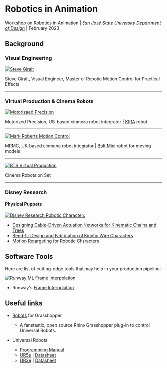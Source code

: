 # Robotics in Animation
Workshop on Robotics in Animation | _[San José State University Department of Design](https://www.sjsu.edu/design/undergraduate-programs/animation-illustration/index.php)_ | February 2023


## Background

### Visual Engineering

[![Steve Giralt](https://img.youtube.com/vi/HuEyrLbJ25w/sddefault.jpg)](https://www.youtube.com/watch?v=HuEyrLbJ25w)

Steve Giralt, Visual Engineer, Master of Robotic Motion Control for Practical Effects

___

### Virtual Production & Cinema Robots

[![Motorizaed Precision](https://img.youtube.com/vi/X6mzlZ4ZFpg/sddefault.jpg)](https://www.youtube.com/watch?v=X6mzlZ4ZFpg)

Motorized Precision, US-based cinmena robot integrator | [KIRA](https://www.motorizedprecision.com/compare) robot

---

[![Mark Roberts Motion Control](https://img.youtube.com/vi/WQrrQv1sJcY/mqdefault.jpg)](https://www.youtube.com/watch?v=WQrrQv1sJcY)

MRMC, UK-based cinmena robot integrator | [Bolt Mini](https://www.mrmoco.com/motion-control/bolt-mini-model-mover/) robot for moving models

---

[![BTS Virtual Production](https://img.youtube.com/vi/jcozOywzb3E/sddefault.jpg)](https://www.youtube.com/watch?v=jcozOywzb3E)

Cinema Robots on Set

___

### Disney Research
#### Physical Puppets
[![Disney Research Robotic Characters](https://img.youtube.com/vi/MARwhwXEVz8/sddefault.jpg)](https://www.youtube.com/watch?v=MARwhwXEVz8)

- [Designing Cable-Driven Actuation Networks for Kinematic Chains and Trees](https://la.disneyresearch.com/publication/designing-cable-driven-actuation-networks-for-kinematic-chains-and-trees/)
- [Bend-It: Design and Fabrication of Kinetic Wire Characters](https://la.disneyresearch.com/publication/bend-it/)
- [Motion Retargeting for Robotic Characters](https://la.disneyresearch.com/publication/publication-process-vibration-minimizing-motion-retargeting-for-robotic-characters/)

## Software Tools
Here are list of cutting-edge tools that may help in your production pipeline:

[![Runway ML Frame Interpolation](https://img.youtube.com/vi/_1lOBWFgAyo/sddefault.jpg)](https://www.youtube.com/watch?v=_1lOBWFgAyo)

- Runway's [Frame Interpolation](https://runwayml.com/ai-magic-tools/frame-interpolation/)

## Useful links

- [Robots](https://github.com/visose/Robots) for Grasshopper
  - A fanstastic, open source Rhino Grasshopper plug-in to control Universal Robots.
  
- Universal Robots
  - [Programming Manual](https://s3-eu-west-1.amazonaws.com/ur-support-site/105198/scriptManual_SW5.10.pdf)
  - [UR5e](https://www.universal-robots.com/products/ur5-robot/) | [Datasheet](https://www.universal-robots.com/media/1807465/ur5e-rgb-fact-sheet-landscape-a4.pdf)
  - [UR3e](https://www.universal-robots.com/products/ur3-robot/) | [Datasheet](https://www.universal-robots.com/media/1807464/ur3e-rgb-fact-sheet-landscape-a4.pdf)
